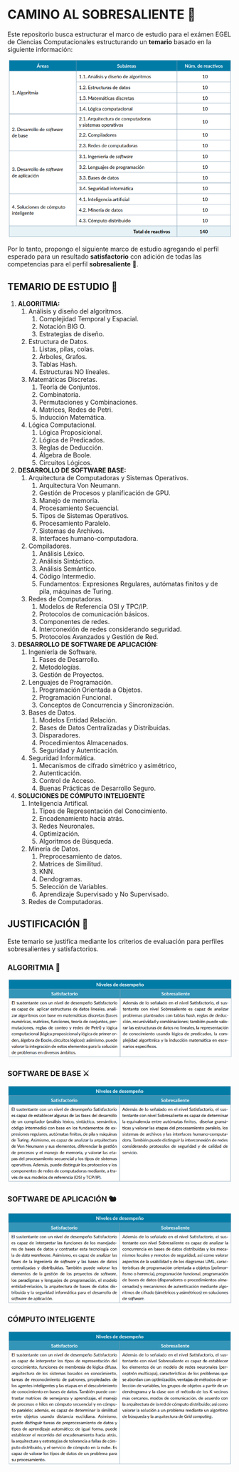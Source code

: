 # CAMINO AL SOBRESALIENTE 🧠
Este repositorio busca estructurar el marco de estudio para el exámen EGEL de Ciencias Computacionales estructurando un __temario__ basado en la siguiente información:

![alt text](/Images/TemarioOficial.png)

Por lo tanto, propongo el siguiente marco de estudio agregando el perfil esperado para un resultado __satisfactorio__ con adición de todas las competencias para el perfil __sobresaliente__ 🎈.

## TEMARIO DE ESTUDIO 📕

1. __ALGORITMIA:__
    1. Análisis y diseño del algoritmos.
        1. Complejidad Temporal y Espacial.
        2. Notación BIG O.
        3. Estrategias de diseño.
    2. Estructura de Datos.
        1. Listas, pilas, colas.
        2. Árboles, Grafos.
        3. Tablas Hash.
        4. Estructuras NO líneales.
    3. Matemáticas Discretas.
        1. Teoría de Conjuntos.
        2. Combinatoria.
        3. Permutaciones y Combinaciones.
        4. Matrices, Redes de Petri.
        5. Inducción Matemática.
    4. Lógica Computacional.
        1. Lógica Proposicional.
        2. Lógica de Predicados.
        3. Reglas de Deducción.
        4. Álgebra de Boole.
        5. Circuitos Lógicos.
2. __DESARROLLO DE SOFTWARE BASE:__
    1. Arquitectura de Computadoras y Sistemas Operativos.
        1. Arquitectura Von Neumann.
        2. Gestión de Procesos y planificación de GPU.
        3. Manejo de memoria.
        4. Procesamiento Secuencial.
        5. Tipos de Sistemas Operativos.
        6. Procesamiento Paralelo.
        7. Sistemas de Archivos.
        8. Interfaces humano-computadora.
    2. Compiladores.
        1. Análisis Léxico.
        2. Análisis Sintáctico.
        3. Análisis Semántico.
        4. Código Intermedio.
        5. Fundamentos: Expresiones Regulares, autómatas finitos y de pila, máquinas de Turing.
    3. Redes de Computadoras.
        1. Modelos de Referencia OSI y TPC/IP.
        2. Protocolos de comunicación básicos.
        3. Componentes de redes.
        4. Interconexión de redes considerando seguridad.
        5. Protocolos Avanzados y Gestión de Red.
3. __DESARROLLO DE SOFTWARE DE APLICACIÓN:__
    1. Ingeniería de Software.
        1. Fases de Desarrollo.
        2. Metodologías.
        3. Gestión de Proyectos.
    2. Lenguajes de Programación.
        1. Programación Orientada a Objetos.
        2. Programación Funcional.
        3. Conceptos de Concurrencia y Sincronización.
    3. Bases de Datos.
        1. Modelos Entidad Relación.
        2. Bases de Datos Centralizadas y Distribuidas.
        3. Disparadores.
        4. Procedimientos Almacenados.
        5. Seguridad y Autenticación.
    4. Seguridad Informática.
        1. Mecanismos de cifrado simétrico y asimétrico,
        2. Autenticación.
        3. Control de Acceso.
        4. Buenas Prácticas de Desarrollo Seguro.
4. __SOLUCIONES DE CÓMPUTO INTELIGENTE__
    1. Inteligencia Artifical.
        1. Tipos de Representación del Conocimiento.
        2. Encadenamiento hacia atrás.
        3. Redes Neuronales.
        4. Optimización.
        5. Algoritmos de Búsqueda.
    2. Minería de Datos.
        1. Preprocesamiento de datos.
        2. Matrices de Similitud.
        3. KNN.
        4. Dendogramas.
        5. Selección de Variables.
        6. Aprendizaje Supervisado y No Supervisado.
    3. Redes de Computadoras.


## JUSTIFICACIÓN 🥺
Este temario se justifica mediante los criterios de evaluación para perfiles sobresalientes y satisfactorios.

### ALGORITMIA 🎈
![alt text](/Images/AlgoritmiaCriterio.png)

### SOFTWARE DE BASE ⚔️
![alt text](/Images/SoftwareBaseCriterio.png)

### SOFTWARE DE APLICACIÓN 🐿️
![alt text](/Images/SWAPPCriterio.png)

### CÓMPUTO INTELIGENTE
![alt text](/Images/ComputoInteligenteCriterio.png)